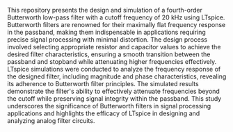 This repository presents the design and simulation of a fourth-order Butterworth low-pass filter with a cutoff frequency of 20 kHz using LTspice. Butterworth filters are
renowned for their maximally flat frequency response in the passband, making them indispensable in applications requiring precise signal processing with minimal distortion.
The design process involved selecting appropriate resistor and capacitor values to achieve the desired filter characteristics, ensuring a smooth transition between the
passband and stopband while attenuating higher frequencies effectively. LTspice simulations were conducted to analyze the frequency response of the designed filter, including
magnitude and phase characteristics, revealing its adherence to Butterworth filter principles. The simulated results demonstrate the filter's ability to effectively attenuate
frequencies beyond the cutoff while preserving signal integrity within the passband. This study underscores the significance of Butterworth filters in signal processing
applications and highlights the efficacy of LTspice in designing and analyzing analog filter circuits.
